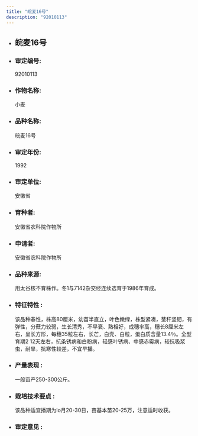 ```yaml
---
title: "皖麦16号"
description: "92010113"
---
```

* ## 皖麦16号
* ###  审定编号:  
   92010113

*  ### 作物名称:  
   小麦

*   ###  品种名称: 
    皖麦16号

*   ### 审定年份: 
    1992

*   ### 审定单位:  
    安徽省

*   ### 育种者:  
    安徽省农科院作物所

*   ### 申请者:  
    安徽省农科院作物所

*   ### 品种来源:  
    用太谷核不育株作。冬1与7142杂交经连续选育于1986年育成。

*   ### 特征特性 : 
    该品种春性，株高80厘米，幼苗半直立，叶色嫩绿，株型紧凑，茎秆坚韧，有弹性，分蘖力较弱，生长清秀，不早衰、熟相好，成穗率高，穗长8厘米左右，呈长方形，每穗35粒左右，长芒，白壳、白粒，蛋白质含量13.4％。全型育期2 12天左右，抗条锈病和白粉病，轻感叶锈病、中感赤霉病，较抗吸浆虫，耐旱，抗寒性较差，不宜早播。

*   ### 产量表现 : 
    一般亩产250-300公斤。

*   ### 栽培技术要点 : 
    该品种适宜播期为lo月20-30日，亩基本苗20-25万，注意适时收获。

*   ### 审定意见 : 
    
